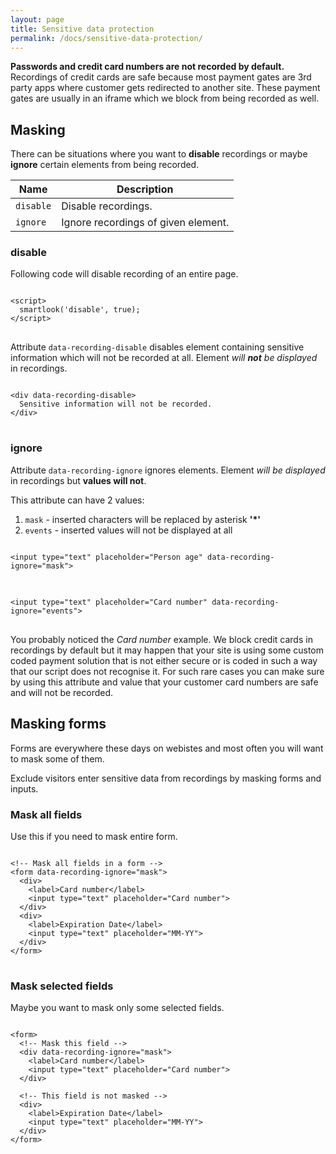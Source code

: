 ```yaml
---
layout: page
title: Sensitive data protection
permalink: /docs/sensitive-data-protection/
---
```


**Passwords and credit card numbers are not recorded by default.** Recordings of credit cards are safe because most payment gates are 3rd party apps where customer gets redirected to another site. These payment gates are usually in an iframe which we block from being recorded as well.

## Masking

There can be situations where you want to **disable** recordings or maybe **ignore** certain elements from being recorded.

| Name | Description |
|---|---|
| `disable` | Disable recordings. |
| `ignore` | Ignore recordings of given element. |

### disable

Following code will disable recording of an entire page.

<pre>
<code class="language-javascript">
&lt;script&gt;
  smartlook('disable', true);
&lt;/script&gt;
</code>
</pre>

Attribute `data-recording-disable` disables element containing sensitive information which will not be recorded at all. Element *will* ***not*** *be displayed* in recordings.

<pre>
<code class="language-html">
&lt;div data-recording-disable&gt;
  Sensitive information will not be recorded.
&lt;/div&gt;
</code>
</pre>

### ignore

Attribute `data-recording-ignore` ignores elements. Element *will be displayed* in recordings but **values will not**.

This attribute can have 2 values:

1. `mask` - inserted characters will be replaced by asterisk **\'\*\'**
2. `events` - inserted values will not be displayed at all

<pre>
<code class="language-html">
&lt;input type="text" placeholder="Person age" data-recording-ignore="mask"&gt;
</code>
</pre>

<pre>
<code class="language-html">
&lt;input type="text" placeholder="Card number" data-recording-ignore="events"&gt;
</code>
</pre>

You probably noticed the *Card number* example. We block credit cards in recordings by default but it may happen that your site is using some custom coded payment solution that is not either secure or is coded in such a way that our script does not recognise it. For such rare cases you can make sure by using this attribute and value that your customer card numbers are safe and will not be recorded.

## Masking forms

Forms are everywhere these days on webistes and most often you will want to mask some of them.

<div class="callout callout-danger"> Exclude visitors enter sensitive data from recordings by masking forms and inputs.</div>

### Mask all fields

Use this if you need to mask entire form.

<pre>
<code class="language-html">
&lt;!-- Mask all fields in a form --&gt;
&lt;form data-recording-ignore="mask"&gt;
  &lt;div&gt;
    &lt;label&gt;Card number&lt;/label&gt;
    &lt;input type="text" placeholder="Card number"&gt;
  &lt;/div&gt;
  &lt;div&gt;
    &lt;label&gt;Expiration Date&lt;/label&gt;
    &lt;input type="text" placeholder="MM-YY"&gt;
  &lt;/div&gt;
&lt;/form&gt;
</code>
</pre>

### Mask selected fields

Maybe you want to mask only some selected fields.

<pre>
<code class="language-html">
&lt;form&gt;
  &lt;!-- Mask this field --&gt;
  &lt;div data-recording-ignore="mask"&gt;
    &lt;label&gt;Card number&lt;/label&gt;
    &lt;input type="text" placeholder="Card number"&gt;
  &lt;/div&gt;
  
  &lt;!-- This field is not masked --&gt;
  &lt;div&gt;
    &lt;label&gt;Expiration Date&lt;/label&gt;
    &lt;input type="text" placeholder="MM-YY"&gt;
  &lt;/div&gt;
&lt;/form&gt;
</code>
</pre>